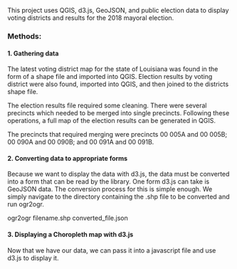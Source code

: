 This project uses QGIS, d3.js, GeoJSON, and public election data to display voting districts and results for the 2018 mayoral election.

### Methods:

#### 1. Gathering data

The latest voting district map for the state of Louisiana was found in the form of a shape file and imported into QGIS. Election results by voting district were also found, imported into QGIS, and then joined to the districts shape file.

The election results file required some cleaning. There were several precincts which needed to be merged into single precincts. Following these operations, a full map of the election results can be generated in QGIS.

The precincts that required merging were precincts 00 005A and 00 005B; 00 090A and 00 090B; and 00 091A and 00 091B.

#### 2. Converting data to appropriate forms

Because we want to display the data with d3.js, the data must be converted into a form that can be read by the library. One form d3.js can take is GeoJSON data. The conversion process for this is simple enough. We simply navigate to the directory containing the .shp file to be converted and run ogr2ogr.

ogr2ogr filename.shp converted_file.json

#### 3. Displaying a Choropleth map with d3.js

Now that we have our data, we can pass it into a javascript file and use d3.js to display it.
